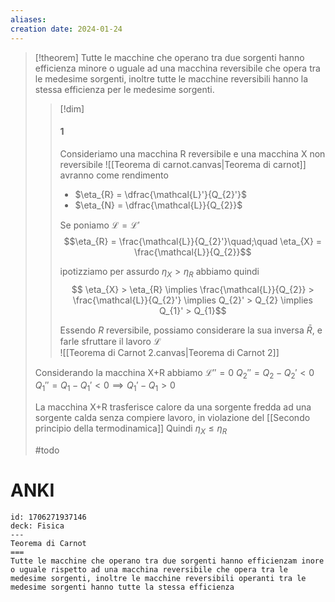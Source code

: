 ```yaml
---
aliases: 
creation date: 2024-01-24
---
```


>[!theorem]
>Tutte le macchine che operano tra due sorgenti hanno efficienza minore o uguale ad una macchina reversibile che opera tra le medesime sorgenti, inoltre tutte le macchine reversibili hanno la stessa efficienza per le medesime sorgenti.
>
>>[!dim]
>>#### 1
>>Consideriamo una macchina R reversibile e una macchina X non reversibile
>>![[Teorema di carnot.canvas|Teorema di carnot]]
>>avranno come rendimento
>>- $\eta_{R} = \dfrac{\mathcal{L}'}{Q_{2}'}$
>>- $\eta_{N} = \dfrac{\mathcal{L}}{Q_{2}}$
>>
>>Se poniamo $\mathcal{L} = \mathcal{L}'$
>>$$\eta_{R} = \frac{\mathcal{L}}{Q_{2}'}\quad;\quad \eta_{X} = \frac{\mathcal{L}}{Q_{2}}$$
>>
>>ipotizziamo per assurdo $\eta_{X} > \eta_{R}$ abbiamo quindi
>>$$ \eta_{X} > \eta_{R}  \implies \frac{\mathcal{L}}{Q_{2}} > \frac{\mathcal{L}}{Q_{2}'} \implies Q_{2}' > Q_{2} \implies Q_{1}' > Q_{1}$$
>>
>>Essendo $R$ reversibile, possiamo considerare la sua inversa $\bar{R}$, e farle sfruttare il lavoro $\mathcal{L}$  
>>![[Teorema di Carnot 2.canvas|Teorema di Carnot 2]]
>
>Considerando la macchina X+R abbiamo
>$\mathcal{L}'' = 0$
>$Q_{2}''=Q_{2} - Q_{2}' < 0$
>$Q_{1}''=Q_{1} - Q_{1}' < 0 \implies Q_{1}' - Q_{1} > 0$
>
>La macchina X+R trasferisce calore da una sorgente fredda ad una sorgente calda senza compiere lavoro, in violazione del [[Secondo principio della termodinamica]]
>Quindi $\eta_{X} \leq \eta_{R}$
>
>#todo

# ANKI

```anki
id: 1706271937146
deck: Fisica
---
Teorema di Carnot
===
Tutte le macchine che operano tra due sorgenti hanno efficienzam inore o uguale rispetto ad una macchina reversibile che opera tra le medesime sorgenti, inoltre le macchine reversibili operanti tra le medesime sorgenti hanno tutte la stessa efficienza
```
